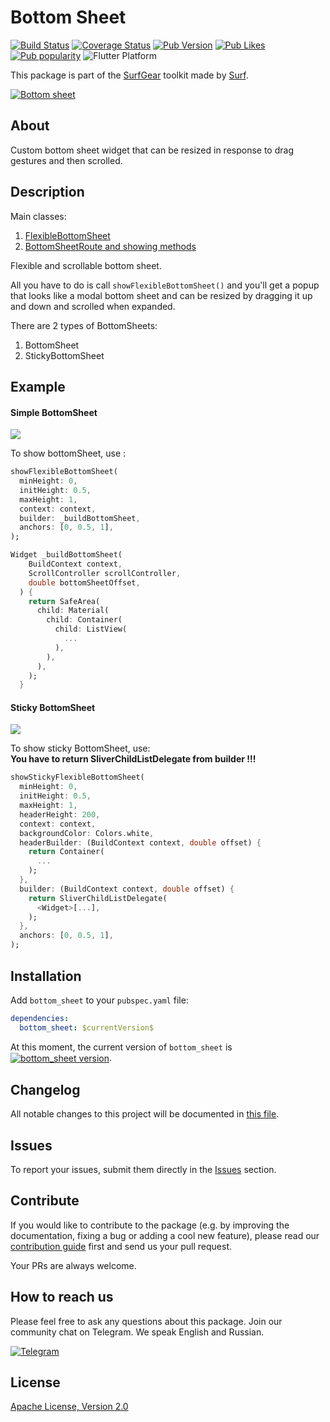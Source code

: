 # Bottom Sheet

[![Build Status](https://shields.io/github/workflow/status/surfstudio/flutter-bottom-sheet/build?logo=github&logoColor=white)](https://github.com/surfstudio/flutter-bottom-sheet)
[![Coverage Status](https://img.shields.io/codecov/c/github/surfstudio/flutter-bottom-sheet?logo=codecov&logoColor=white)](https://codecov.io/gh/surfstudio/flutter-bottom-sheet)
[![Pub Version](https://img.shields.io/pub/v/bottom_sheet?logo=dart&logoColor=white)](https://pub.dev/packages/bottom_sheet)
[![Pub Likes](https://badgen.net/pub/likes/bottom_sheet)](https://pub.dev/packages/bottom_sheet)
[![Pub popularity](https://badgen.net/pub/popularity/bottom_sheet)](https://pub.dev/packages/bottom_sheet/score)
![Flutter Platform](https://badgen.net/pub/flutter-platform/bottom_sheet)

This package is part of the [SurfGear](https://github.com/surfstudio/SurfGear) toolkit made by [Surf](https://surf.ru).

[![Bottom sheet](https://i.ibb.co/MZqkwTv/bottom-sheet.png)](https://github.com/surfstudio/SurfGear)

## About

Custom bottom sheet widget that can be resized in response to drag gestures and then scrolled.

## Description

Main classes:

1. [FlexibleBottomSheet](lib/src/flexible_bottom_sheet.dart)
2. [BottomSheetRoute and showing methods](lib/src/flexible_bottom_sheet_route.dart)

Flexible and scrollable bottom sheet.

All you have to do is call `showFlexibleBottomSheet()` and you'll get a popup that looks like a modal bottom sheet and can be resized by dragging it up and down and scrolled when expanded.

There are 2 types of BottomSheets:

1. BottomSheet
2. StickyBottomSheet

## Example
#### Simple BottomSheet

![](https://i.ibb.co/QHKYTTS/open-bottom-sheet.gif)

To show bottomSheet, use :

```dart
showFlexibleBottomSheet(
  minHeight: 0,
  initHeight: 0.5,
  maxHeight: 1,
  context: context,
  builder: _buildBottomSheet,
  anchors: [0, 0.5, 1],
);

Widget _buildBottomSheet(
    BuildContext context,
    ScrollController scrollController,
    double bottomSheetOffset,
  ) {
    return SafeArea(
      child: Material(
        child: Container(
          child: ListView(
            ...
          ),
        ),
      ),
    );
  }
```

#### Sticky BottomSheet

![](https://i.ibb.co/rGnSmks/open-stiky-bottom-sheet.gif)

To show sticky BottomSheet, use:  
**You have to return SliverChildListDelegate from builder !!!**

```dart
showStickyFlexibleBottomSheet(
  minHeight: 0,
  initHeight: 0.5,
  maxHeight: 1,
  headerHeight: 200,
  context: context,
  backgroundColor: Colors.white,
  headerBuilder: (BuildContext context, double offset) {
    return Container(
      ...
    );
  },
  builder: (BuildContext context, double offset) {
    return SliverChildListDelegate(
      <Widget>[...],
    );
  },
  anchors: [0, 0.5, 1],
);
```

## Installation

Add `bottom_sheet` to your `pubspec.yaml` file:

```yaml
dependencies:
  bottom_sheet: $currentVersion$
```

<p>At this moment, the current version of <code>bottom_sheet</code> is <a href="https://pub.dev/packages/bottom_sheet"><img style="vertical-align:middle;" src="https://img.shields.io/pub/v/bottom_sheet.svg" alt="bottom_sheet version"></a>.</p>

## Changelog

All notable changes to this project will be documented in [this file](./CHANGELOG.md).

## Issues

To report your issues,  submit them directly in the [Issues](https://github.com/surfstudio/flutter-bottom-sheet/issues) section.

## Contribute

If you would like to contribute to the package (e.g. by improving the documentation, fixing a bug or adding a cool new feature), please read our [contribution guide](./CONTRIBUTING.md) first and send us your pull request.

Your PRs are always welcome.

## How to reach us

Please feel free to ask any questions about this package. Join our community chat on Telegram. We speak English and Russian.

[![Telegram](https://img.shields.io/badge/chat-on%20Telegram-blue.svg)](https://t.me/SurfGear)

## License

[Apache License, Version 2.0](https://www.apache.org/licenses/LICENSE-2.0)
